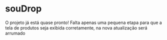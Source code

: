 # souDrop
O projeto já está quase pronto! Falta apenas uma pequena etapa para que a tela de produtos seja exibida corretamente, na nova atualização será arrumado
